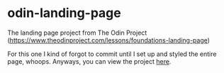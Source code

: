# odin-landing-page
The landing page project from The Odin Project (https://www.theodinproject.com/lessons/foundations-landing-page)

For this one I kind of forgot to commit until I set up and styled the entire page, whoops. Anyways, you can view the project [here](https://gouda64.github.io/odin-landing-page/).

